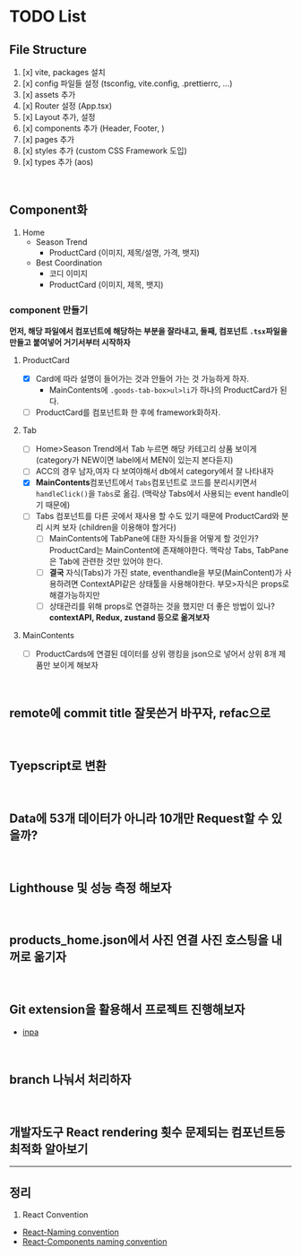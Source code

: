 # TODO List

## File Structure

1. [x] vite, packages 설치
2. [x] config 파일들 설정 (tsconfig, vite.config, .prettierrc, ...)
3. [x] assets 추가
4. [x] Router 설정 (App.tsx)
5. [x] Layout 추가, 설정
6. [x] components 추가 (Header, Footer, )
7. [x] pages 추가
8. [x] styles 추가 (custom CSS Framework 도입)
9. [x] types 추가 (aos)

<br />

## Component화

1.  Home
    -   Season Trend
        -   ProductCard (이미지, 제목/설명, 가격, 뱃지)
    -   Best Coordination
        -   코디 이미지
        -   ProductCard (이미지, 제목, 뱃지)

### component 만들기

**먼저, 해당 파일에서 컴포넌트에 해당하는 부분을 잘라내고, 둘째, 컴포넌트 `.tsx`파일을 만들고 붙여넣어 거기서부터 시작하자**

1. ProductCard

    - [x] Card에 따라 설명이 들어가는 것과 안들어 가는 것 가능하게 하자.
        - MainContents에 `.goods-tab-box>ul>li`가 하나의 ProductCard가 된다.
    - [ ] ProductCard를 컴포넌트화 한 후에 framework화하자.

2. Tab

    - [ ] Home>Season Trend에서 Tab 누르면 해당 카테고리 상품 보이게 (category가 NEW이면 label에서 MEN이 있는지 본다듣지)
    - [ ] ACC의 경우 남자,여자 다 보여야해서 db에서 category에서 잘 나타내자
    - [x] **MainContents**컴포넌트에서 `Tabs`컴포넌트로 코드를 분리시키면서 `handleClick()`을 `Tabs`로 옮김. (맥락상 Tabs에서 사용되는 event handle이기 때문에)
    - [ ] Tabs 컴포넌트를 다른 곳에서 재사용 할 수도 있기 때문에 ProductCard와 분리 시켜 보자 (children을 이용해야 할거다)
        - [ ] MainContents에 TabPane에 대한 자식들을 어떻게 할 것인가? ProductCard는 MainContent에 존재해야한다. 맥락상 Tabs, TabPane은 Tab에 관련한 것만 있어야 한다.
        - [ ] **결국** 자식(Tabs)가 가진 state, eventhandle을 부모(MainContent)가 사용하려면 ContextAPI같은 상태툴을 사용해야한다. 부모>자식은 props로 해결가능하지만
        - [ ] 상태관리를 위해 props로 연결하는 것을 했지만 더 좋은 방법이 있나? **contextAPI, Redux, zustand 등으로 옮겨보자**

3. MainContents
    - [ ] ProductCards에 연결된 데이터를 상위 랭킹을 json으로 넣어서 상위 8개 제품만 보이게 해보자

<br />

## remote에 commit title 잘못쓴거 바꾸자, refac으로

<br />

## Tyepscript로 변환

<br />

## Data에 53개 데이터가 아니라 10개만 Request할 수 있을까?

<br />

## Lighthouse 및 성능 측정 해보자

<br />

## products_home.json에서 사진 연결 사진 호스팅을 내꺼로 옮기자

<br />

## Git extension을 활용해서 프로젝트 진행해보자

-   [inpa](https://inpa.tistory.com/entry/VSCode-%F0%9F%92%BD-GIT-%EC%9D%B5%EC%8A%A4%ED%85%90%EC%85%98-%EC%B6%94%EC%B2%9C)

<br />

## branch 나눠서 처리하자

<br />

## 개발자도구 React rendering 횟수 문제되는 컴포넌트등 최적화 알아보기

---

## 정리

1. React Convention

-   [React-Naming convention](https://www.linkedin.com/pulse/react-js-naming-convention-kristiyan-velkov/)
-   [React-Components naming convention](https://medium.com/@wittydeveloper/react-components-naming-convention-%EF%B8%8F-b50303551505)
